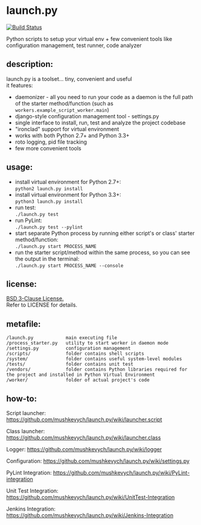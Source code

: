 launch.py
=========
[![Build Status](https://travis-ci.org/mushkevych/launch.py.svg)](https://travis-ci.org/mushkevych/launch.py)  

Python scripts to setup your virtual env + few convenient tools like configuration management, test runner, code analyzer

## description: ##

launch.py is a toolset... tiny, convenient and useful  
it features:

* daemonizer - all you need to run your code as a daemon is the full path of the starter method/function (such as `workers.example_script_worker.main`)
* django-style configuration management tool - settings.py
* single interface to install, run, test and analyze the project codebase
* "ironclad" support for virtual environment
* works with both Python 2.7+ and Python 3.3+
* roto logging, pid file tracking
* few more convenient tools

## usage: ##

* install virtual environment for Python 2.7+:  
`python2 launch.py install` 
* install virtual environment for Python 3.3+:  
`python3 launch.py install` 
* run test:   
`./launch.py test`
* run PyLint:   
`./launch.py test --pylint`
* start separate Python process by running either script's or class' starter method/function:  
`./launch.py start PROCESS_NAME`
* run the starter script/method within the same process, so you can see the output in the terminal:  
`./launch.py start PROCESS_NAME --console`

## license: ##

[BSD 3-Clause License.](http://en.wikipedia.org/wiki/BSD_licenses#3-clause_license_.28.22Revised_BSD_License.22.2C_.22New_BSD_License.22.2C_or_.22Modified_BSD_License.22.29)  
Refer to LICENSE for details.

## metafile: ##

    /launch.py            main executing file  
    /process_starter.py   utility to start worker in daemon mode  
    /settings.py          configuration management  
    /scripts/             folder contains shell scripts  
    /system/              folder contains useful system-level modules  
    /tests/               folder contains unit test  
    /vendors/             folder contains Python libraries required for the project and installed in Python Virtual Environment  
    /worker/              folder of actual project's code  

## how-to: ##

Script launcher: https://github.com/mushkevych/launch.py/wiki/launcher.script  

Class launcher: https://github.com/mushkevych/launch.py/wiki/launcher.class  

Logger: https://github.com/mushkevych/launch.py/wiki/logger  

Configuration: https://github.com/mushkevych/launch.py/wiki/settings.py

PyLint Integration: https://github.com/mushkevych/launch.py/wiki/PyLint-integration

Unit Test Integration: https://github.com/mushkevych/launch.py/wiki/UnitTest-Integration

Jenkins Integration: https://github.com/mushkevych/launch.py/wiki/Jenkins-Integration


